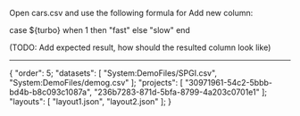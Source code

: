 Open cars.csv and use the following formula for Add new column:

 case ${turbo} when 1 then "fast" else "slow" end

(TODO: Add expected result, how should the resulted column look like)

---
{
  "order": 5;
  "datasets": [
    "System:DemoFiles/SPGI.csv",
    "System:DemoFiles/demog.csv"
  ];
  "projects": [
    "30971961-54c2-5bbb-bd4b-b8c093c1087a",
    "236b7283-871d-5bfa-8799-4a203c0701e1"
  ];
  "layouts": [
    "layout1.json",
    "layout2.json"
  ];
}
